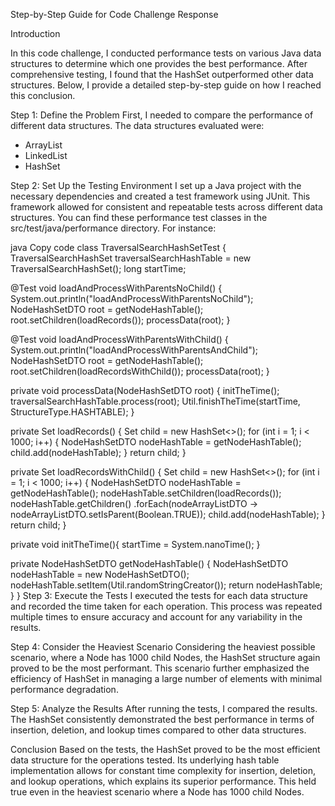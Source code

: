 Step-by-Step Guide for Code Challenge Response

Introduction

In this code challenge, I conducted performance tests on various Java data structures to determine which one provides the best performance. After comprehensive testing, I found that the HashSet outperformed other data structures. Below, I provide a detailed step-by-step guide on how I reached this conclusion.

Step 1: Define the Problem
First, I needed to compare the performance of different data structures. The data structures evaluated were:

- ArrayList
- LinkedList
- HashSet
  
Step 2: Set Up the Testing Environment
I set up a Java project with the necessary dependencies and created a test framework using JUnit. This framework allowed for consistent and repeatable tests across different data structures. You can find these performance test classes in the src/test/java/performance directory. For instance:

java
Copy code
class TraversalSearchHashSetTest {
   TraversalSearchHashSet traversalSearchHashTable = new TraversalSearchHashSet();
   long startTime;

   @Test
   void loadAndProcessWithParentsNoChild() {
       System.out.println("loadAndProcessWithParentsNoChild");
       NodeHashSetDTO root = getNodeHashTable();
       root.setChildren(loadRecords());
       processData(root);
   }

   @Test
   void loadAndProcessWithParentsWithChild() {
       System.out.println("loadAndProcessWithParentsAndChild");
       NodeHashSetDTO root = getNodeHashTable();
       root.setChildren(loadRecordsWithChild());
       processData(root);
   }

   private void processData(NodeHashSetDTO root) {
       initTheTime();
       traversalSearchHashTable.process(root);
       Util.finishTheTime(startTime, StructureType.HASHTABLE);
   }

   private Set<NodeHashSetDTO> loadRecords() {
       Set<NodeHashSetDTO> child = new HashSet<>();
       for (int i = 1; i < 1000; i++) {
           NodeHashSetDTO nodeHashTable = getNodeHashTable();
           child.add(nodeHashTable);
       }
       return child;
   }

   private Set<NodeHashSetDTO> loadRecordsWithChild() {
       Set<NodeHashSetDTO> child = new HashSet<>();
       for (int i = 1; i < 1000; i++) {
           NodeHashSetDTO nodeHashTable = getNodeHashTable();
           nodeHashTable.setChildren(loadRecords());
           nodeHashTable.getChildren()
                   .forEach(nodeArrayListDTO -> nodeArrayListDTO.setIsParent(Boolean.TRUE));
           child.add(nodeHashTable);
       }
       return child;
   }

   private void initTheTime(){
       startTime = System.nanoTime();
   }

   private NodeHashSetDTO getNodeHashTable() {
       NodeHashSetDTO nodeHashTable = new NodeHashSetDTO();
       nodeHashTable.setItem(Util.randomStringCreator());
       return nodeHashTable;
   }
}
Step 3: Execute the Tests
I executed the tests for each data structure and recorded the time taken for each operation. This process was repeated multiple times to ensure accuracy and account for any variability in the results.

Step 4: Consider the Heaviest Scenario
Considering the heaviest possible scenario, where a Node has 1000 child Nodes, the HashSet structure again proved to be the most performant. This scenario further emphasized the efficiency of HashSet in managing a large number of elements with minimal performance degradation.

Step 5: Analyze the Results
After running the tests, I compared the results. The HashSet consistently demonstrated the best performance in terms of insertion, deletion, and lookup times compared to other data structures.

Conclusion
Based on the tests, the HashSet proved to be the most efficient data structure for the operations tested. Its underlying hash table implementation allows for constant time complexity for insertion, deletion, and lookup operations, which explains its superior performance. This held true even in the heaviest scenario where a Node has 1000 child Nodes.
